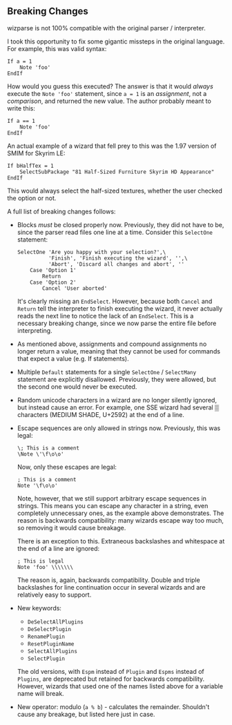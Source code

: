 ## Breaking Changes
wizparse is not 100% compatible with the original parser / interpreter.

I took this opportunity to fix some gigantic missteps in the original language.
For example, this was valid syntax:

```
If a = 1
    Note 'foo'
EndIf
```

How would you guess this executed?
The answer is that it would *always* execute the `Note 'foo'` statement,
since `a = 1` is an *assignment*, not a *comparison*, and returned the new value.
The author probably meant to write this:

```
If a == 1
    Note 'foo'
EndIf
```

An actual example of a wizard that fell prey to this was the 1.97 version of SMIM for Skyrim LE:

```
If bHalfTex = 1
    SelectSubPackage "81 Half-Sized Furniture Skyrim HD Appearance"
EndIf
```

This would always select the half-sized textures, whether the user checked the option or not.

A full list of breaking changes follows:

- Blocks *must* be closed properly now.
  Previously, they did not have to be, since the parser read files one line at a time.
  Consider this `SelectOne` statement:
  ```
  SelectOne 'Are you happy with your selection?',\
            'Finish', 'Finish executing the wizard', '',\
            'Abort', 'Discard all changes and abort', ''
      Case 'Option 1'
          Return
      Case 'Option 2'
          Cancel 'User aborted'
  ```
  It's clearly missing an `EndSelect`.
  However, because both `Cancel` and `Return` tell the interpreter to finish executing the wizard,
  it never actually reads the next line to notice the lack of an `EndSelect`.
  This is a necessary breaking change, since we now parse the entire file before interpreting.
- As mentioned above, assignments and compound assignments no longer return a value,
  meaning that they cannot be used for commands that expect a value (e.g. If statements).
- Multiple `Default` statements for a single `SelectOne` / `SelectMany` statement are explicitly disallowed.
  Previously, they were allowed, but the second one would never be executed.
- Random unicode characters in a wizard are no longer silently ignored, but instead cause an error.
  For example, one SSE wizard had several ▒ characters (MEDIUM SHADE, U+2592) at the end of a line.
- Escape sequences are only allowed in strings now. Previously, this was legal:
  ```
  \; This is a comment
  \Note \'\f\o\o'
  ```
  Now, only these escapes are legal:
  ```
  ; This is a comment
  Note '\f\o\o'
  ```
  Note, however, that we still support arbitrary escape sequences in strings.
  This means you can escape any character in a string, even completely unnecessary ones, as the example above demonstrates.
  The reason is backwards compatibility: many wizards escape way too much, so removing it would cause breakage.

  There is an exception to this. Extraneous backslashes and whitespace at the end of a line are ignored:
  ```
  ; This is legal
  Note 'foo' \\\\\\\        
  ```
  The reason is, again, backwards compatibility.
  Double and triple backslashes for line continuation occur in several wizards and are relatively easy to support.
- New keywords:
  - `DeSelectAllPlugins`
  - `DeSelectPlugin`
  - `RenamePlugin`
  - `ResetPluginName`
  - `SelectAllPlugins`
  - `SelectPlugin`

  The old versions, with `Espm` instead of `Plugin` and `Espms` instead of `Plugins`, are deprecated but retained for backwards compatibility.
  However, wizards that used one of the names listed above for a variable name will break.
- New operator: modulo (`a % b`) - calculates the remainder.
  Shouldn't cause any breakage, but listed here just in case.
